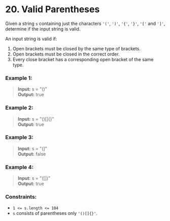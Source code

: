 # 20. Valid Parentheses

Given a string `s` containing just the characters `'('`, `')'`, `'{'`, `'}'`, `'['` and `']'`, determine if the input string is valid.

An input string is valid if:

1. Open brackets must be closed by the same type of brackets.
2. Open brackets must be closed in the correct order.
3. Every close bracket has a corresponding open bracket of the same type.

### Example 1:

> **Input:** s = "()"  
> **Output:** true

### Example 2:

> **Input:** s = "()[]{}"  
> **Output:** true

### Example 3:

> **Input:** s = "(]"  
> **Output:** false

### Example 4:

> **Input:** s = "([])"  
> **Output:** true

### Constraints:

* `1 <= s.length <= 104`
* `s` consists of parentheses only `'()[]{}'`.
